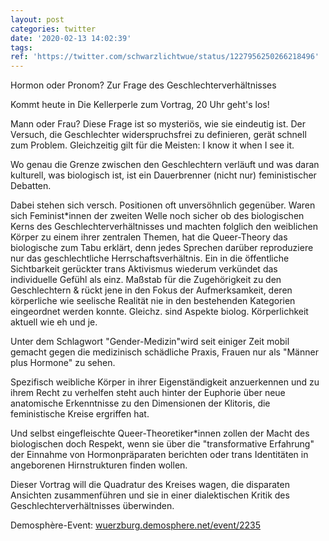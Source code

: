 ```yaml
---
layout: post
categories: twitter
date: '2020-02-13 14:02:39'
tags: 
ref: 'https://twitter.com/schwarzlichtwue/status/1227956250266218496'
---
```

Hormon oder Pronom? Zur Frage des Geschlechterverhältnisses



Kommt heute in Die Kellerperle zum Vortrag, 20 Uhr geht's los!

Mann oder Frau? Diese Frage ist so mysteriös, wie sie eindeutig ist. Der Versuch, die Geschlechter widerspruchsfrei zu definieren, gerät schnell zum Problem. Gleichzeitig gilt für die Meisten: I know it when I see it.

Wo genau die Grenze zwischen den Geschlechtern verläuft und was daran kulturell, was biologisch ist, ist ein Dauerbrenner (nicht nur) feministischer Debatten.

Dabei stehen sich versch. Positionen oft unversöhnlich gegenüber. Waren sich Feminist\*innen der zweiten Welle noch sicher ob des biologischen Kerns des Geschlechterverhältnisses und machten folglich den weiblichen Körper zu einem ihrer zentralen Themen, hat   die Queer-Theory das biologische zum Tabu erklärt, denn jedes Sprechen darüber reproduziere nur das geschlechtliche Herrschaftsverhältnis. Ein in die öffentliche Sichtbarkeit gerückter trans Aktivismus wiederum verkündet das individuelle Gefühl   als einz. Maßstab für die Zugehörigkeit zu den Geschlechtern &amp; rückt jene in den Fokus der Aufmerksamkeit, deren körperliche wie seelische Realität nie in den bestehenden Kategorien eingeordnet werden konnte. Gleichz. sind Aspekte biolog. Körperlichkeit aktuell wie eh und je.

Unter dem Schlagwort "Gender-Medizin"wird seit einiger Zeit mobil gemacht gegen die medizinisch schädliche Praxis, Frauen nur als "Männer plus Hormone" zu sehen.

Spezifisch weibliche Körper in ihrer Eigenständigkeit anzuerkennen und zu ihrem Recht zu verhelfen steht auch hinter der Euphorie über neue anatomische Erkenntnisse zu den Dimensionen der Klitoris, die feministische Kreise ergriffen hat.

Und selbst eingefleischte Queer-Theoretiker\*innen zollen der Macht des biologischen doch Respekt, wenn sie über die "transformative Erfahrung" der Einnahme von Hormonpräparaten berichten oder trans Identitäten in angeborenen Hirnstrukturen finden wollen.

Dieser Vortrag will die Quadratur des Kreises wagen, die disparaten Ansichten zusammenführen und sie in einer dialektischen Kritik des Geschlechterverhältnisses überwinden. 



Demosphère-Event: [wuerzburg.demosphere.net/event/2235](https://wuerzburg.demosphere.net/event/2235)